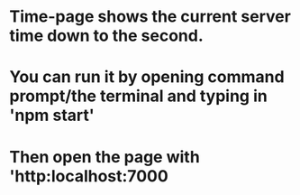# Time-page shows the current server time down to the second.
# You can run it by opening command prompt/the terminal and typing in 'npm start'
# Then open the page with 'http:localhost:7000
